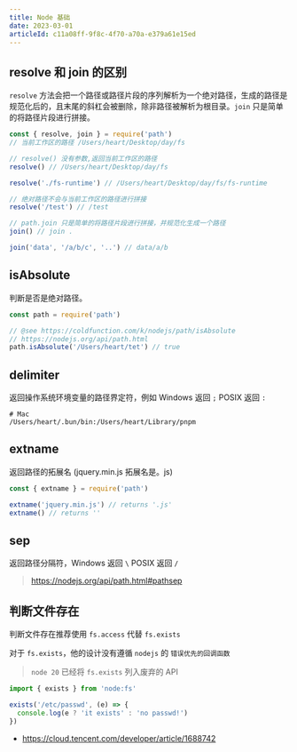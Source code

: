 ```yaml
---
title: Node 基础
date: 2023-03-01
articleId: c11a08ff-9f8c-4f70-a70a-e379a61e15ed
---
```


## resolve 和 join 的区别

`resolve` 方法会把一个路径或路径片段的序列解析为一个绝对路径，生成的路径是规范化后的，且末尾的斜杠会被删除，除非路径被解析为根目录。`join` 只是简单的将路径片段进行拼接。

```js
const { resolve, join } = require('path')
// 当前工作区的路径 /Users/heart/Desktop/day/fs

// resolve() 没有参数,返回当前工作区的路径
resolve() // /Users/heart/Desktop/day/fs

resolve('./fs-runtime') // /Users/heart/Desktop/day/fs/fs-runtime

// 绝对路径不会与当前工作区的路径进行拼接
resolve('/test') // /test

// path.join 只是简单的将路径片段进行拼接，并规范化生成一个路径
join() // join .

join('data', '/a/b/c', '..') // data/a/b
```

## isAbsolute

判断是否是绝对路径。

```js
const path = require('path')

// @see https://coldfunction.com/k/nodejs/path/isAbsolute
// https://nodejs.org/api/path.html
path.isAbsolute('/Users/heart/tet') // true
```

## delimiter

返回操作系统环境变量的路径界定符，例如 Windows 返回 `;` POSIX 返回 `:`

```Shell
# Mac
/Users/heart/.bun/bin:/Users/heart/Library/pnpm
```

## extname

返回路径的拓展名 (jquery.min.js 拓展名是。js)

```Javascript
const { extname } = require('path')

extname('jquery.min.js') // returns '.js'
extname() // returns ''
```

## sep

返回路径分隔符，Windows 返回 `\` POSIX 返回 `/`

> <https://nodejs.org/api/path.html#pathsep>

## 判断文件存在

判断文件存在推荐使用 `fs.access` 代替 `fs.exists`

对于 `fs.exists`，他的设计没有遵循 `nodejs` 的 `错误优先的回调函数`

> `node 20` 已经将 `fs.exists` 列入废弃的 API

```js
import { exists } from 'node:fs'

exists('/etc/passwd', (e) => {
  console.log(e ? 'it exists' : 'no passwd!')
})
```

- <https://cloud.tencent.com/developer/article/1688742>

